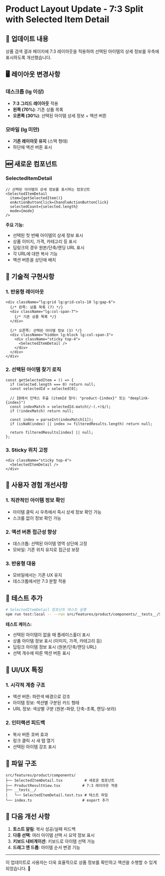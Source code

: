 # Product Layout Update - 7:3 Split with Selected Item Detail

## 🎯 업데이트 내용

상품 검색 결과 페이지에 7:3 레이아웃을 적용하여 선택된 아이템의 상세 정보를 우측에 표시하도록 개선했습니다.

## 🖥️ 레이아웃 변경사항

### 데스크톱 (lg 이상)
- **7:3 그리드 레이아웃** 적용
- **왼쪽 (70%)**: 기존 상품 목록
- **오른쪽 (30%)**: 선택된 아이템 상세 정보 + 액션 버튼

### 모바일 (lg 미만)
- **기존 레이아웃 유지** (스택 형태)
- 하단에 액션 버튼 표시

## 🆕 새로운 컴포넌트

### SelectedItemDetail
```tsx
// 선택된 아이템의 상세 정보를 표시하는 컴포넌트
<SelectedItemDetail
  item={getSelectedItem()}
  onActionButtonClick={handleActionButtonClick}
  selectedCount={selected.length}
  mode={mode}
/>
```

**주요 기능:**
- 선택된 첫 번째 아이템의 상세 정보 표시
- 상품 이미지, 가격, 카테고리 등 표시
- 딥링크의 경우 원본/단축/랜딩 URL 표시
- 각 URL에 대한 복사 기능
- 액션 버튼을 상단에 배치

## 🔧 기술적 구현사항

### 1. 반응형 레이아웃
```tsx
<div className="lg:grid lg:grid-cols-10 lg:gap-6">
  {/* 왼쪽: 상품 목록 (7) */}
  <div className="lg:col-span-7">
    {/* 기존 상품 목록 */}
  </div>

  {/* 오른쪽: 선택된 아이템 정보 (3) */}
  <div className="hidden lg:block lg:col-span-3">
    <div className="sticky top-4">
      <SelectedItemDetail />
    </div>
  </div>
</div>
```

### 2. 선택된 아이템 찾기 로직
```tsx
const getSelectedItem = () => {
  if (selected.length === 0) return null;
  const selectedId = selected[0];
  
  // ID에서 인덱스 추출 (itemId 형식: "product-{index}" 또는 "deeplink-{index}")
  const indexMatch = selectedId.match(/-(.+)$/);
  if (!indexMatch) return null;
  
  const index = parseInt(indexMatch[1]);
  if (isNaN(index) || index >= filteredResults.length) return null;
  
  return filteredResults[index] || null;
};
```

### 3. Sticky 위치 고정
```tsx
<div className="sticky top-4">
  <SelectedItemDetail />
</div>
```

## 📱 사용자 경험 개선사항

### 1. 직관적인 아이템 정보 확인
- 아이템 클릭 시 우측에서 즉시 상세 정보 확인 가능
- 스크롤 없이 정보 확인 가능

### 2. 액션 버튼 접근성 향상
- 데스크톱: 선택된 아이템 영역 상단에 고정
- 모바일: 기존 위치 유지로 접근성 보장

### 3. 반응형 대응
- 모바일에서는 기존 UX 유지
- 데스크톱에서만 7:3 분할 적용

## 🧪 테스트 추가

```bash
# SelectedItemDetail 컴포넌트 테스트 실행
npm run test:local -- --run src/features/product/components/__tests__/SelectedItemDetail.test.tsx
```

**테스트 케이스:**
- 선택된 아이템이 없을 때 플레이스홀더 표시
- 상품 아이템 정보 표시 (이미지, 가격, 카테고리 등)
- 딥링크 아이템 정보 표시 (원본/단축/랜딩 URL)
- 선택 개수에 따른 액션 버튼 표시

## 🎨 UI/UX 특징

### 1. 시각적 계층 구조
- 액션 버튼: 파란색 배경으로 강조
- 아이템 정보: 섹션별 구분된 카드 형태
- URL 정보: 색상별 구분 (원본-파랑, 단축-초록, 랜딩-보라)

### 2. 인터랙션 피드백
- 복사 버튼 호버 효과
- 링크 클릭 시 새 탭 열기
- 선택된 아이템 강조 표시

## 📁 파일 구조

```
src/features/product/components/
├── SelectedItemDetail.tsx          # 새로운 컴포넌트
├── ProductResultView.tsx          # 7:3 레이아웃 적용
├── __tests__/
│   └── SelectedItemDetail.test.tsx # 테스트 파일
└── index.ts                       # export 추가
```

## 🚀 다음 개선 사항

1. **토스트 알림**: 복사 성공/실패 피드백
2. **다중 선택**: 여러 아이템 선택 시 요약 정보 표시
3. **키보드 내비게이션**: 키보드로 아이템 선택 가능
4. **드래그 앤 드롭**: 아이템 순서 변경 기능

---

이 업데이트로 사용자는 더욱 효율적으로 상품 정보를 확인하고 액션을 수행할 수 있게 되었습니다. 🎉